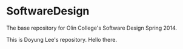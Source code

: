 SoftwareDesign
==============

The base repository for Olin College's Software Design Spring 2014.

This is Doyung Lee's repository. Hello there.

